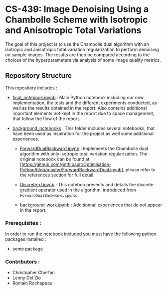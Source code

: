 # CS-439: Image Denoising Using a Chambolle Scheme with Isotropic and Anisotropic Total Variations

The goal of this project is to use the Chambolle dual algorithm with an isotropic and anisotropic total variation regularization to perform denoising on sample images. The results are then be compared according to the choices of the hyperparameters via analysis of some image quality metrics.

## Repository Structure

This repository includes :

- [final_notebook.ipynb](final_notebook.ipynb) : Main Python notebook including our new implementation, the tests and the different experiments conducted, as well as the results obtained in the report. Also contains additional important elements not kept in the report due to space management, that follow the flow of the report.


- [background_notebooks](background-notebooks) : This folder includes several notebooks, that have been used as inspiration for the project as well some additional experiences.
  - [ForwardDualBackward.ipynb](background-notebooks/ForwardDualBackward.ipynb) : Implements the Chambolle dual algorithm with only isotropic total variation regularization. The original notebook can be found at [https://github.com/gnthibault/Optimisation-Python/blob/master/ForwardBackwardDual.ipynb], please refer to the references section for full detail.

  - [Discrete-d.ipynb](background_notebooks/Discrete-d.ipynb) : This noteboo presents and details the discrete gradient operator used in the algorithm, introduced from `ForwardDualBackward.ipynb`.

  - [background-work.ipynb](background-notebooks/background-work.ipynb) : Additionnal experiences that do not appear in the report.

### Prerequisites :

In order to run the notebook included you must have the following python packages installed :

- some package

### Contributors :

- Christopher Cherfan
- Lenny Del Zio
- Romain Rochepeau
